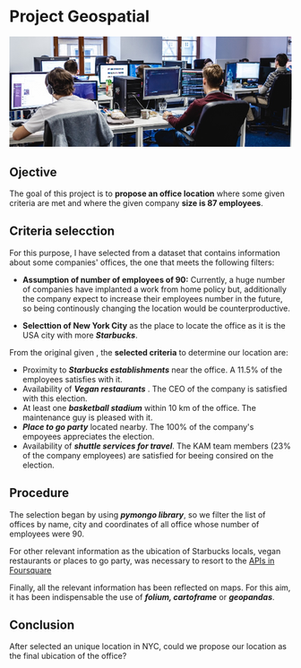 # Project Geospatial

![portada](https://github.com/angelanavarrog/-Project-geospatial-Angela-Navarro/blob/main/images/office.jpg)


## Ojective

The goal of this project is to **propose an office location** where some given criteria are met and where the given company **size is 87 employees**.

## Criteria selecction

For this purpose, I have selected from a dataset that contains information about some companies' offices, the one that meets the following filters:

- **Assumption of number of employees of 90:** Currently, a huge number of companies have implanted a work from home policy but, additionally the company expect to increase their employees number in the future, so being continously changing the location would be counterproductive.

- **Selecttion of New York City** as the place to locate the office as it is the USA city with more ***Starbucks***.

From the original given , the **selected criteria** to determine our location are:

- Proximity to ***Starbucks establishments*** near the office. A 11.5% of the employees satisfies with it.
- Availability of ***Vegan restaurants*** . The CEO of the company is satisfied with this election.
- At least one ***basketball stadium*** within 10 km of the office. The maintenance guy is pleased with it.
- ***Place to go party*** located nearby. The 100% of the company's empoyees  appreciates the election.
- Availability of ***shuttle services for travel***. The KAM team members (23% of the company employees) are satisfied for beeing consired on the election.

## Procedure

The selection began by using ***pymongo library***, so we filter the list of offices by name, city and coordinates of all office whose number of employees were 90.

For other relevant information as the ubication of Starbucks locals, vegan restaurants or places to go party, was necessary to resort to the [APIs in Foursquare](https://developer.foursquare.com/)

Finally, all the relevant information has been reflected on maps. For this aim, it has been indispensable the use of ***folium, cartoframe*** or ***geopandas***.


## Conclusion

After selected an unique location in NYC, could we propose our location as the final ubication of the office?